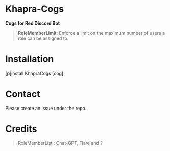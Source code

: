# Khapra-Cogs
****Cogs for Red Discord Bot****

>**RoleMemberLimit**: Enforce a limit on the maximum number of users a role can be assigned to.

# Installation
[p]install KhapraCogs [cog]

# Contact
Please create an issue under the repo.

# Credits
>RoleMemberList : Chat-GPT, Flare and ?
